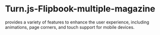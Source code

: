 # Turn.js-Flipbook-multiple-magazine
 provides a variety of features to enhance the user experience, including animations, page corners, and touch support for mobile devices.
